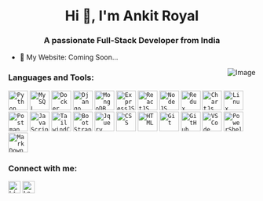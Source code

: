 <!---
ankit-royal/ankit-royal is a ✨ special ✨ repository because its `README.md` (this file) appears on your GitHub profile.
You can click the Preview link to take a look at your changes.
--->
<h1 align="center">Hi 👋, I'm Ankit Royal</h1>
<h3 align="center">A passionate Full-Stack Developer from India</h3>

- 🔗 My Website: Coming Soon...
<!-- 
- 👋 Hi, I’m @ankit-royal
- 👀 I’m interested in ...
- 🌱 I’m currently learning ...
- 💞️ I’m looking to collaborate on ...
- 📫 How to reach me ... 
-->
<img align="right" alt="Image" style="border-radius: 10;" src="https://github.com/ankit-royal/ankit-royal/assets/151389101/10a73085-492d-4109-addd-1b31939e683c" />

**<h3>Languages and Tools:</h3>**

<code><img src="https://github.com/ankit-royal/ankit-royal/assets/151389101/532a8a38-2379-472d-9b04-711c837de1a7" alt="Python" height="40"></code>
<code><img src="https://github.com/ankit-royal/ankit-royal/assets/151389101/63cb5763-8b05-41b6-850e-0e0fd66d0941" alt="MySQL" height="40"></code>
<code><img src="https://github.com/ankit-royal/ankit-royal/assets/151389101/ec48b43e-cd88-408b-b453-0452018ad131" alt="Docker" height="40"></code>
<code><img src="https://github.com/ankit-royal/ankit-royal/assets/151389101/27a742fe-0248-4925-aed8-c2cc5af8373a" alt="Django" height="40"></code>
<code><img src="https://github.com/ankit-royal/ankit-royal/assets/151389101/43cd94f8-a776-47bc-8baf-6ad3e20692cc" alt="MongoDB" height="40"></code>
<code><img src="https://github.com/ankit-royal/ankit-royal/assets/151389101/1c08e729-13fe-4e61-a689-9edd9b924458" alt="ExpressJS" height="40"></code>
<code><img src="https://github.com/ankit-royal/ankit-royal/assets/151389101/17a754b3-4403-41c7-b636-b18e9a979b53" alt="ReactJS" height="40"></code>
<code><img src="https://github.com/ankit-royal/ankit-royal/assets/151389101/63134c25-f195-468c-8889-905554502062" alt="NodeJS" height="40"></code>
<code><img src="https://github.com/ankit-royal/ankit-royal/assets/151389101/c5f97ad4-b07a-4cda-9662-6dde6ba225c0" alt="Redux" height="40"></code>
<code><img src="https://github.com/ankit-royal/ankit-royal/assets/151389101/a4904e52-59ab-4c3f-afab-ae09d303a26d" alt="ChartJs" height="40"></code>
<code><img src="https://github.com/ankit-royal/ankit-royal/assets/151389101/f1d54dbf-4183-4312-b435-e9ca203392bb" alt="Linux" height="40"></code>
<code><img src="https://github.com/ankit-royal/ankit-royal/assets/151389101/d23a2736-4cdc-4414-85c3-d7a15800aafe" alt="Postman" height="40"></code>
<code><img src="https://github.com/ankit-royal/ankit-royal/assets/151389101/068a137f-b075-4f7f-b683-2551501b839d" alt="JavaScript" height="40"></code>
<code><img src="https://github.com/ankit-royal/ankit-royal/assets/151389101/48f2a6e1-c574-4368-be8f-f13b29e96b46" alt="TailwindCSS" height="40"></code>
<code><img src="https://github.com/ankit-royal/ankit-royal/assets/151389101/5a1b1381-de31-4387-9453-9e0f802b47fe" alt="BootStrap" height="40"></code>
<code><img src="https://github.com/ankit-royal/ankit-royal/assets/151389101/19081e5d-b4c9-4e21-9fd5-97d39b95c015" alt="Jquery" height="40"></code>
<code><img src="https://github.com/ankit-royal/ankit-royal/assets/151389101/c97c0e62-c3af-43b4-9906-efe42a4beebc" alt="CSS" height="40"></code>
<code><img src="https://github.com/ankit-royal/ankit-royal/assets/151389101/1b9d2267-9fe8-4805-886b-91c309c4deaa" alt="HTML" height="40"></code>
<code><img src="https://github.com/ankit-royal/ankit-royal/assets/151389101/48219948-bf32-4fa2-a606-8e6d43051abf" alt="Git" height="40"></code>
<code><img src="https://github.com/ankit-royal/ankit-royal/assets/151389101/01f9d3cb-493f-4c64-8a07-ca3f8137cc8c" alt="GitHub" height="40"></code>
<code><img src="https://github.com/ankit-royal/ankit-royal/assets/151389101/d14299f0-5a0a-4030-8259-de8be1d09bc1" alt="VSCode" height="40"></code>
<code><img src="https://github.com/ankit-royal/ankit-royal/assets/151389101/63a5f59f-af07-4533-805c-15306028f1d5" alt="PowerShell" height="40"></code>
<code><img src="https://github.com/ankit-royal/ankit-royal/assets/151389101/77bb6b66-9ac6-4507-a400-a0617f57deac" alt="MarkDown" height="40"></code>
<!--
<code><img src="https://github.com/ankit-royal/ankit-royal/assets/151389101/b46a762e-5160-4f8a-9dd1-a28dd363b69d" alt="NextJS" height="40"></code>
<code><img src="https://github.com/ankit-royal/ankit-royal/assets/151389101/d40db653-a494-4059-9ae0-77ca294cb1ca" alt="PhotoShop" height="40"></code>
<code><img src="https://github.com/ankit-royal/ankit-royal/assets/151389101/3eb870a2-e01b-47d4-9915-f7b4f8bbf2ff" alt="FastApi" height="40"></code>
<code><img src="https://github.com/ankit-royal/ankit-royal/assets/151389101/b44c96ca-7d5a-4a4b-8741-e64d82a87156" alt="Flask" height="40"></code>
--->

**<h3 align="left">Connect with me:</h3>**
<p align="left">
<code><a href="https://www.linkedin.com/in/ankit-royal/" target="_blank"><img src="https://github.com/ankit-royal/ankit-royal/assets/151389101/e3c6cfbf-6ecc-4b31-a2fa-d4808dfede57" alt="Linkedin" height="25" width="25" /></a></code>
<code><a href="https://www.leetcode.com/ankitroyal/" target="_blank"><img src="https://github.com/ankit-royal/ankit-royal/assets/151389101/ba8cd84b-0db5-45c3-9517-180628d3a9ae" alt="LeetCode" height="25" width="25" /></a></code>
</p>
